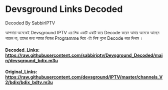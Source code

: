 # Devsground Links Decoded
Decoded By SabbirIPTV

আপনারা অনেকেই Devsground IPTV এর লিঙ্ক একটি একটি করে Decode করেন আবার অনেকে আছেন পারেন না, তাদের জন্য আমার নিজের Programme দিয়ে এই লিঙ্ক গুলো Decode করে দিলাম । 

#### Decoded_Links: https://raw.githubusercontent.com/sabbiriptv/Devsground_Decoded/main/devsground_bdix.m3u
#### Original_Links: https://raw.githubusercontent.com/devsground/IPTV/master/channels_V2/bdix/bdix_bdtv.m3u


